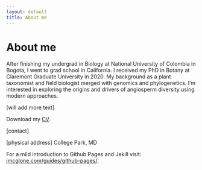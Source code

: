 ```yaml
---
layout: default
title: About me
---
```

# About me

After finishing my undergrad in Biology at National University of Colombia in Bogota, I went to grad school in California. I received my PhD in Botany at Claremont Graduate University in 2020. My background as a plant taxonomist and field biologist merged with genomics and phylogenetics. I’m interested in exploring the origins and drivers of angiosperm diversity using modern approaches.

[will add more text]

Download my [CV](CV.pdf).

[contact]

[physical address]
College Park, MD

For a mild introduction to Github Pages and Jekill visit: [jmcglone.com/guides/github-pages/](http://jmcglone.com/guides/github-pages/).
